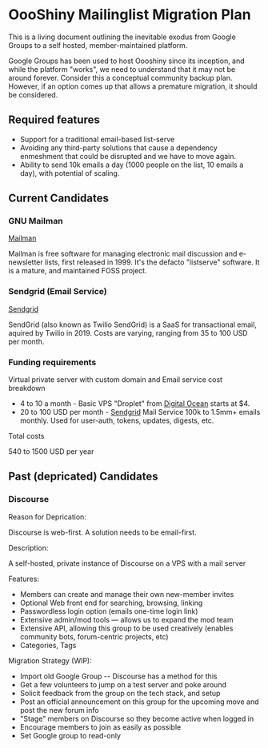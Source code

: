# OooShiny Mailinglist Migration Plan

This is a living document outlining the inevitable exodus from Google Groups to a self hosted, member-maintained platform.

Google Groups has been used to host Oooshiny since its inception, and while the platform "works", we need to understand that it may not be around forever. Consider this a conceptual community backup plan. However, if an option comes up that allows a premature migration, it should be considered.


## Required features

- Support for a traditional email-based list-serve
- Avoiding any third-party solutions that cause a dependency enmeshment that could be disrupted and we have to move again.
- Ability to send 10k emails a day (1000 people on the list, 10 emails a day), with potential of scaling.


## Current Candidates

### GNU Mailman

[Mailman](https://list.org/)

Mailman is free software for managing electronic mail discussion and e-newsletter lists, first released in 1999. It's the defacto "listserve" software. It is a mature, and maintained FOSS project.

### Sendgrid (Email Service)

[Sendgrid](https://sendgrid.com/)

SendGrid (also known as Twilio SendGrid) is a SaaS for transactional email, aquired by Twilio in 2019. Costs are varying, ranging from 35 to 100 USD per month.

### Funding requirements

Virtual private server with custom domain and Email service cost breakdown

- 4 to 10 a month - Basic VPS "Droplet" from [Digital Ocean](https://www.digitalocean.com/pricing/droplets) starts at $4.
- 20 to 100 USD per month - [Sendgrid](https://sendgrid.com/) Mail Service 100k to 1.5mm+ emails monthly. Used for user-auth, tokens, updates, digests, etc.

Total costs

540 to 1500 USD per year


## Past (depricated) Candidates

### Discourse

Reason for Deprication:

Discourse is web-first. A solution needs to be email-first.

Description:

A self-hosted, private instance of Discourse on a VPS with a mail server

Features:

- Members can create and manage their own new-member invites
- Optional Web front end for searching, browsing, linking
- Passwordless login option (emails one-time login link)
- Extensive admin/mod tools — allows us to expand the mod team
- Extensive API, allowing this group to be used creatively (enables community bots, forum-centric projects, etc)
- Categories, Tags

Migration Strategy (WIP):

- Import old Google Group -- Discourse has a method for this
- Get a few volunteers to jump on a test server and poke around
- Solicit feedback from the group on the tech stack, and setup
- Post an official announcement on this group for the upcoming move and post the new forum info
- "Stage" members on Discourse so they become active when logged in
- Encourage members to join as easily as possible
- Set Google group to read-only
